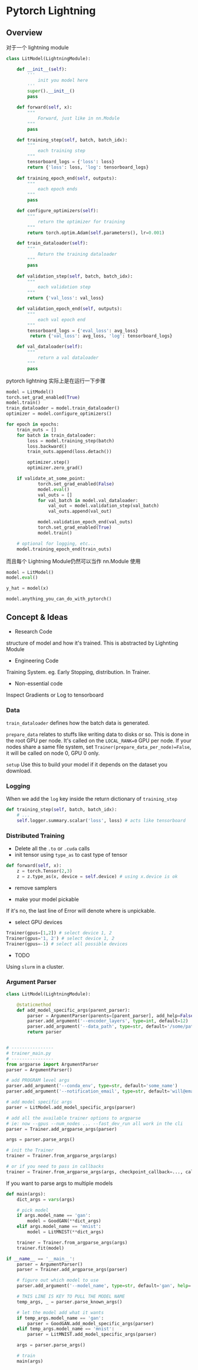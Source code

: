 # Pytorch Lightning

## Overview

对于一个 lightning module

```python
class LitModel(LightningModule):

    def __init__(self):
        '''
        	init you model here
        '''
        super().__init__()
        pass

    def forward(self, x):
        """
        	Forward, just like in nn.Module
        """
        pass

    def training_step(self, batch, batch_idx):
        """
        	each training step
        """
        tensorboard_logs = {'loss': loss}
        return {'loss': loss, 'log': tensorboard_logs}
    
    def training_epoch_end(self, outputs):
        """
        	each epoch ends
        """
        pass

    def configure_optimizers(self):
        """
        	return the optimizer for training
        """
        return torch.optim.Adam(self.parameters(), lr=0.001)

    def train_dataloader(self):
        """
        	Return the training dataloader
        """
        pass
    
    def validation_step(self, batch, batch_idx):
        """
        	each validation step
        """
        return {'val_loss': val_loss}

    def validation_epoch_end(self, outputs):
        """
        	each val epoch end
        """
        tensorboard_logs = {'eval_loss': avg_loss}
         return {'val_loss': avg_loss, 'log': tensorboard_logs}

    def val_dataloader(self):
        """
        	return a val dataloader
        """
        pass
```

pytorch lightning 实际上是在运行一下步骤

```python
model = LitModel()
torch.set_grad_enabled(True)
model.train()
train_dataloader = model.train_dataloader()
optimizer = model.configure_optimizers()

for epoch in epochs:
    train_outs = []
    for batch in train_dataloader:
        loss = model.training_step(batch)
        loss.backward()
        train_outs.append(loss.detach())

        optimizer.step()
        optimizer.zero_grad()

    if validate_at_some_point:
            torch.set_grad_enabled(False)
            model.eval()
            val_outs = []
            for val_batch in model.val_dataloader:
                val_out = model.validation_step(val_batch)
                val_outs.append(val_out)

            model.validation_epoch_end(val_outs)
            torch.set_grad_enabled(True)
            model.train()

    # optional for logging, etc...
    model.training_epoch_end(train_outs)
```

而且每个 Lightning Module仍然可以当作 nn.Module 使用

```python
model = LitModel()
model.eval()

y_hat = model(x)

model.anything_you_can_do_with_pytorch()
```

## Concept & Ideas

* Research Code

structure of model and how it's trained. This is abstracted by Lighnting Module

* Engineering Code

Training System. eg. Early Stopping, distribution. In Trainer.

* Non-essential code

Inspect Gradients or Log to tensorboard

### Data

`train_dataloader` defines how the batch data is generated.

`prepare_data` relates to stuffs like writing data to disks or so. This is done in the root GPU per node. It's called on the `LOCAL_RANK=0` GPU per node. If your nodes share a same file system, set `Trainer(prepare_data_per_node)=False`, it will be called on node 0, GPU 0 only.

`setup` Use this to build your model if it depends on the dataset you download.

### Logging

When we add the `log` key inside the return dictionary of `training_step` 

```python
def training_step(self, batch, batch_idx):
    # ...
    self.logger.summary.scalar('loss', loss) # acts like tensorboard
```

### Distributed Training

* Delete all the `.to` or `.cuda` calls
* init tensor using `type_as` to cast type of tensor

```python
def forward(self, x):
    z = torch.Tensor(2,3)
    z = z.type_as(x, device = self.device) # using x.device is ok
```

* remove samplers

* make your model pickable

If it's no, the last line of Error will denote where is unpickable.

* select GPU devices

``` python
Trainer(gpus=[1,2]) # select device 1, 2
Trainer(gpus='1, 2') # select device 1, 2
Trainer(gpus=-1) # select all possible devices
```

* TODO

Using `slurm` in a cluster.

### Argument Parser

```python
class LitModel(LightningModule):

    @staticmethod
    def add_model_specific_args(parent_parser):
        parser = ArgumentParser(parents=[parent_parser], add_help=False)
        parser.add_argument('--encoder_layers', type=int, default=12)
        parser.add_argument('--data_path', type=str, default='/some/path')
        return parser


# ----------------
# trainer_main.py
# ----------------
from argparse import ArgumentParser
parser = ArgumentParser()

# add PROGRAM level args
parser.add_argument('--conda_env', type=str, default='some_name')
parser.add_argument('--notification_email', type=str, default='will@email.com')

# add model specific args
parser = LitModel.add_model_specific_args(parser)

# add all the available trainer options to argparse
# ie: now --gpus --num_nodes ... --fast_dev_run all work in the cli
parser = Trainer.add_argparse_args(parser)

args = parser.parse_args()

# init the Trainer
trainer = Trainer.from_argparse_args(args)

# or if you need to pass in callbacks
trainer = Trainer.from_argparse_args(args, checkpoint_callback=..., callbacks=[...])
```

If you want to parse args to multiple models

```python
def main(args):
    dict_args = vars(args)

    # pick model
    if args.model_name == 'gan':
        model = GoodGAN(**dict_args)
    elif args.model_name == 'mnist':
        model = LitMNIST(**dict_args)

    trainer = Trainer.from_argparse_args(args)
    trainer.fit(model)

if __name__ == '__main__':
    parser = ArgumentParser()
    parser = Trainer.add_argparse_args(parser)

    # figure out which model to use
    parser.add_argument('--model_name', type=str, default='gan', help='gan or mnist')

    # THIS LINE IS KEY TO PULL THE MODEL NAME
    temp_args, _ = parser.parse_known_args()

    # let the model add what it wants
    if temp_args.model_name == 'gan':
        parser = GoodGAN.add_model_specific_args(parser)
    elif temp_args.model_name == 'mnist':
        parser = LitMNIST.add_model_specific_args(parser)

    args = parser.parse_args()

    # train
    main(args)
```